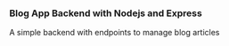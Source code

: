 ### Blog App Backend with Nodejs and Express

A simple backend with endpoints to manage blog articles